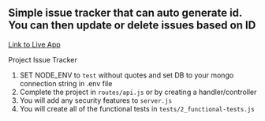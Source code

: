 ## Simple issue tracker that can auto generate id. You can then update or delete issues based on ID  

[Link to Live App](https://my-personal-issue-tracker.glitch.me)


Project Issue Tracker

1) SET NODE_ENV to `test` without quotes and set DB to your mongo connection string in .env file
2) Complete the project in `routes/api.js` or by creating a handler/controller
3) You will add any security features to `server.js`
4) You will create all of the functional tests in `tests/2_functional-tests.js`


